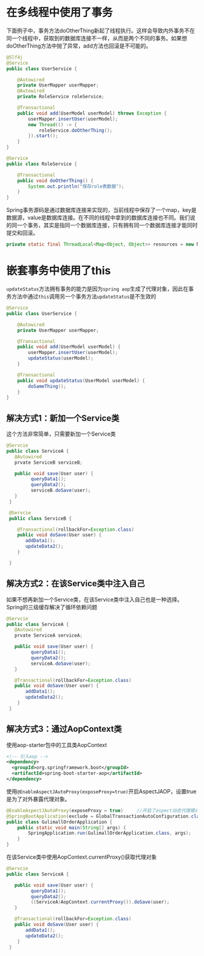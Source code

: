 # 在多线程中使用了事务
下面例子中，事务方法doOtherThing新起了线程执行。这样会导致内外事务不在同一个线程中，获取到的数据库连接不一样，从而是两个不同的事务。如果想doOtherThing方法中抛了异常，add方法也回滚是不可能的。

```Java
@Slf4j
@Service
public class UserService {

    @Autowired
    private UserMapper userMapper;
    @Autowired
    private RoleService roleService;

    @Transactional
    public void add(UserModel userModel) throws Exception {
        userMapper.insertUser(userModel);
        new Thread(() -> {
            roleService.doOtherThing();
        }).start();
    }
}

@Service
public class RoleService {

    @Transactional
    public void doOtherThing() {
        System.out.println("保存role表数据");
    }
}
```

Spring事务源码是通过数据库连接来实现的，当前线程中保存了一个map，key是数据源，value是数据库连接。在不同的线程中拿到的数据库连接也不同。我们说的同一个事务，其实是指同一个数据库连接，只有拥有同一个数据库连接才能同时提交和回滚。

```Java
private static final ThreadLocal<Map<Object, Object>> resources = new NamedThreadLocal<>("Transactional resources");
```

# 嵌套事务中使用了this
`updateStatus`方法拥有事务的能力是因为`spring aop`生成了代理对象，因此在事务方法中通过`this`调用另一个事务方法`updateStatus`是不生效的

```Java
@Service
public class UserService {

    @Autowired
    private UserMapper userMapper;

    @Transactional
    public void add(UserModel userModel) {
        userMapper.insertUser(userModel);
        updateStatus(userModel);
    }

    @Transactional
    public void updateStatus(UserModel userModel) {
        doSameThing();
    }
}
```

## 解决方式1：新加一个Service类

这个方法非常简单，只需要新加一个Service类

```Java
@Servcie
public class ServiceA {
   @Autowired
   prvate ServiceB serviceB;

   public void save(User user) {
         queryData1();
         queryData2();
         serviceB.doSave(user);
   }
 }

 @Servcie
 public class ServiceB {

    @Transactional(rollbackFor=Exception.class)
    public void doSave(User user) {
       addData1();
       updateData2();
    }

 }
```

## 解决方式2：在该Service类中注入自己

如果不想再新加一个Service类，在该Service类中注入自己也是一种选择。Spring的三级缓存解决了循环依赖问题

```Java
@Servcie
public class ServiceA {
   @Autowired
   prvate ServiceA serviceA;

   public void save(User user) {
         queryData1();
         queryData2();
         serviceA.doSave(user);
   }

   @Transactional(rollbackFor=Exception.class)
   public void doSave(User user) {
       addData1();
       updateData2();
    }
 }
```

## 解决方式3：通过AopContext类

使用aop-starter包中的工具类AopContext

```XML
<!-- 引入aop -->
<dependency>
  <groupId>org.springframework.boot</groupId>
  <artifactId>spring-boot-starter-aop</artifactId>
</dependency>
```

使用`@EnableAspectJAutoProxy(exposeProxy=true)`开启AspectJAOP，设置true是为了对外暴露代理对象。

```Java
@EnableAspectJAutoProxy(exposeProxy = true)     //开启了aspect动态代理模式,对外暴露代理对象
@SpringBootApplication(exclude = GlobalTransactionAutoConfiguration.class)
public class GulimallOrderApplication {
    public static void main(String[] args) {
        SpringApplication.run(GulimallOrderApplication.class, args);
    }
}
```

在该Service类中使用AopContext.currentProxy()获取代理对象

```Java
@Servcie
public class ServiceA {

   public void save(User user) {
         queryData1();
         queryData2();
         ((ServiceA)AopContext.currentProxy()).doSave(user);
   }

   @Transactional(rollbackFor=Exception.class)
   public void doSave(User user) {
       addData1();
       updateData2();
    }
 }
```
